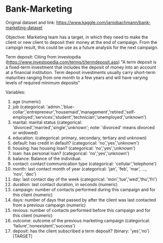 # Bank-Marketing

Original dataset and link:
https://www.kaggle.com/janiobachmann/bank-marketing-dataset

Objective:
Marketing team has a target, in which they need to make the client or new client to deposit their money at the end of campaign. From the campign result, this could be use as a future analysis for the next campaign.

Term deposit:
Citing from investopdia (https://www.investopedia.com/terms/t/termdeposit.asp)
"A term deposit is a fixed-term investment that includes the deposit of money into an account at a financial institution. Term deposit investments usually carry short-term maturities ranging from one month to a few years and will have varying levels of required minimum deposits"

Variables:
1. age (numeric)
2. job (categorical: 'admin.','blue-collar','entrepreneur','housemaid','management','retired','self-employed','services','student','technician','unemployed','unknown')
3. marital: marital status (categorical: 'divorced','married','single','unknown'; note: 'divorced' means divorced or widowed)
4. education: (categorical: primary, secondary, tertiary and unknown)
5. default: has credit in default? (categorical: 'no','yes','unknown')
6. housing: has housing loan? (categorical: 'no','yes','unknown')
7. loan: has personal loan? (categorical: 'no','yes','unknown')
8. balance: Balance of the individual.
9. contact: contact communication type (categorical: 'cellular','telephone')
10. month: last contact month of year (categorical: 'jan', 'feb', 'mar', ..., 'nov', 'dec')
11. day: last contact day of the week (categorical: 'mon','tue','wed','thu','fri')
12. duration: last contact duration, in seconds (numeric)
13. campaign: number of contacts performed during this campaign and for this client (numeric)
14. days: number of days that passed by after the client was last contacted from a previous campaign (numeric)
15. revious: number of contacts performed before this campaign and for this client (numeric)
16. outcome: outcome of the previous marketing campaign (categorical: 'failure','nonexistent','success')
17. deposit: has the client subscribed a term deposit? (binary: 'yes','no') [TARGET]
